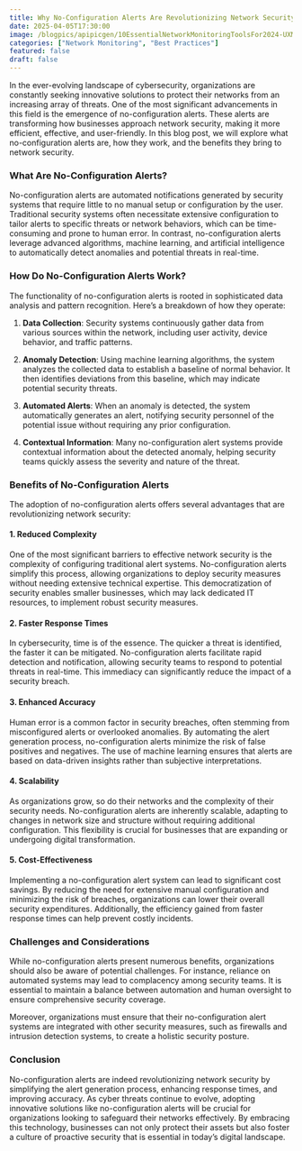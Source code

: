 ```yaml
---
title: Why No-Configuration Alerts Are Revolutionizing Network Security
date: 2025-04-05T17:30:00
image: /blogpics/apipicgen/10EssentialNetworkMonitoringToolsFor2024-UXM3V58GWU.jpg
categories: ["Network Monitoring", "Best Practices"]
featured: false
draft: false
---
```

In the ever-evolving landscape of cybersecurity, organizations are constantly seeking innovative solutions to protect their networks from an increasing array of threats. One of the most significant advancements in this field is the emergence of no-configuration alerts. These alerts are transforming how businesses approach network security, making it more efficient, effective, and user-friendly. In this blog post, we will explore what no-configuration alerts are, how they work, and the benefits they bring to network security.

### What Are No-Configuration Alerts?

No-configuration alerts are automated notifications generated by security systems that require little to no manual setup or configuration by the user. Traditional security systems often necessitate extensive configuration to tailor alerts to specific threats or network behaviors, which can be time-consuming and prone to human error. In contrast, no-configuration alerts leverage advanced algorithms, machine learning, and artificial intelligence to automatically detect anomalies and potential threats in real-time.

### How Do No-Configuration Alerts Work?

The functionality of no-configuration alerts is rooted in sophisticated data analysis and pattern recognition. Here’s a breakdown of how they operate:

1. **Data Collection**: Security systems continuously gather data from various sources within the network, including user activity, device behavior, and traffic patterns.

2. **Anomaly Detection**: Using machine learning algorithms, the system analyzes the collected data to establish a baseline of normal behavior. It then identifies deviations from this baseline, which may indicate potential security threats.

3. **Automated Alerts**: When an anomaly is detected, the system automatically generates an alert, notifying security personnel of the potential issue without requiring any prior configuration.

4. **Contextual Information**: Many no-configuration alert systems provide contextual information about the detected anomaly, helping security teams quickly assess the severity and nature of the threat.

### Benefits of No-Configuration Alerts

The adoption of no-configuration alerts offers several advantages that are revolutionizing network security:

#### 1. **Reduced Complexity**

One of the most significant barriers to effective network security is the complexity of configuring traditional alert systems. No-configuration alerts simplify this process, allowing organizations to deploy security measures without needing extensive technical expertise. This democratization of security enables smaller businesses, which may lack dedicated IT resources, to implement robust security measures.

#### 2. **Faster Response Times**

In cybersecurity, time is of the essence. The quicker a threat is identified, the faster it can be mitigated. No-configuration alerts facilitate rapid detection and notification, allowing security teams to respond to potential threats in real-time. This immediacy can significantly reduce the impact of a security breach.

#### 3. **Enhanced Accuracy**

Human error is a common factor in security breaches, often stemming from misconfigured alerts or overlooked anomalies. By automating the alert generation process, no-configuration alerts minimize the risk of false positives and negatives. The use of machine learning ensures that alerts are based on data-driven insights rather than subjective interpretations.

#### 4. **Scalability**

As organizations grow, so do their networks and the complexity of their security needs. No-configuration alerts are inherently scalable, adapting to changes in network size and structure without requiring additional configuration. This flexibility is crucial for businesses that are expanding or undergoing digital transformation.

#### 5. **Cost-Effectiveness**

Implementing a no-configuration alert system can lead to significant cost savings. By reducing the need for extensive manual configuration and minimizing the risk of breaches, organizations can lower their overall security expenditures. Additionally, the efficiency gained from faster response times can help prevent costly incidents.

### Challenges and Considerations

While no-configuration alerts present numerous benefits, organizations should also be aware of potential challenges. For instance, reliance on automated systems may lead to complacency among security teams. It is essential to maintain a balance between automation and human oversight to ensure comprehensive security coverage.

Moreover, organizations must ensure that their no-configuration alert systems are integrated with other security measures, such as firewalls and intrusion detection systems, to create a holistic security posture.

### Conclusion

No-configuration alerts are indeed revolutionizing network security by simplifying the alert generation process, enhancing response times, and improving accuracy. As cyber threats continue to evolve, adopting innovative solutions like no-configuration alerts will be crucial for organizations looking to safeguard their networks effectively. By embracing this technology, businesses can not only protect their assets but also foster a culture of proactive security that is essential in today’s digital landscape.